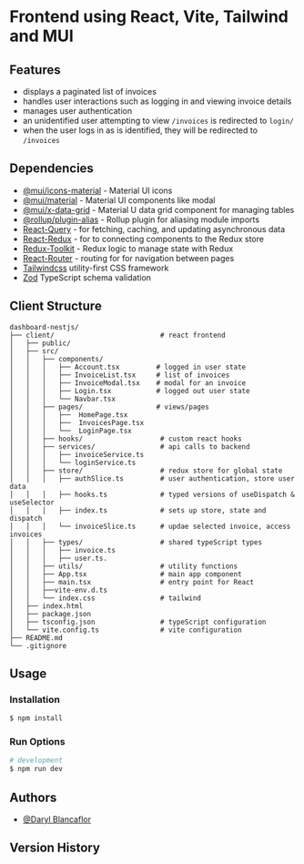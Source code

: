 
# Frontend using React, Vite, Tailwind and MUI

## Features
- displays a paginated list of invoices
- handles user interactions such as logging in and viewing invoice details
- manages user authentication
- an unidentified user attempting to view `/invoices` is redirected to `login/`
- when the user logs in as is identified, they will be redirected to `/invoices`

## Dependencies

- [@mui/icons-material](https://mui.com/material-ui/material-icons/)  - Material UI icons
- [@mui/material](https://mui.com/x/introduction/)  - Material UI components like modal
- [@mui/x-data-grid](https://mui.com/x/react-data-grid/getting-started/#installation) - Material U data grid component for managing tables
- [@rollup/plugin-alias](https://www.npmjs.com/package/@rollup/plugin-alias) - Rollup plugin for aliasing module imports
- [React-Query](https://tanstack.com/query/latest/docs/framework/react/typescript) - for fetching, caching, and updating asynchronous data
- [React-Redux](https://react-redux.js.org/using-react-redux/usage-with-typescript#define-typed-hooks) - for to connecting components to the Redux store
- [Redux-Toolkit](https://redux-toolkit.js.org/) - Redux logic to manage state with Redux
- [React-Router](https://reactrouter.com/en/main/router-components/browser-router) - routing for for navigation between pages
- [Tailwindcss](https://tailwindcss.com) utility-first CSS framework
- [Zod](https://zod.dev) TypeScript schema validation

## Client Structure
```
dashboard-nestjs/
├── client/                          # react frontend
│   ├── public/                      
│   ├── src/
│   │   ├── components/
│   │   │   ├── Account.tsx         # logged in user state
│   │   │   ├── InvoiceList.tsx     # list of invoices
│   │   │   ├── InvoiceModal.tsx    # modal for an invoice
│   │   │   ├── Login.tsx           # logged out user state
│   │   │   └── Navbar.tsx  	      
│   │   ├── pages/                  # views/pages
│   │   │   ├──  HomePage.tsx
│   │   │   ├──  InvoicesPage.tsx
│   │   │   └──  LoginPage.tsx
│   │   ├── hooks/                   # custom react hooks
│   │   ├── services/                # api calls to backend
│   │   │   ├── invoiceService.ts
│   │   │   └── loginService.ts
│   │   ├── store/                   # redux store for global state
│   │   │   ├── authSlice.ts         # user authentication, store user data
│   │   │   ├── hooks.ts             # typed versions of useDispatch & useSelector
│   │   │   ├── index.ts             # sets up store, state and dispatch
│   │   │   └── invoiceSlice.ts      # updae selected invoice, access invoices
│   │   ├── types/                   # shared typeScript types
│   │   │   ├── invoice.ts
│   │   │   ├── user.ts.
│   │   ├── utils/                   # utility functions   
│   │   ├── App.tsx                  # main app component
│   │   ├── main.tsx                 # entry point for React
│   │   ├──vite-env.d.ts       
│   │   └── index.css                # tailwind  
│   ├── index.html
│   ├── package.json                 
│   ├── tsconfig.json                # typeScript configuration
│   └── vite.config.ts               # vite configuration
├── README.md                        
└── .gitignore                      
```


## Usage

### Installation

```bash
$ npm install
```

### Run Options

```bash
# development
$ npm run dev
```


## Authors

* [@Daryl Blancaflor](djblanc360@gmail.com)

## Version History